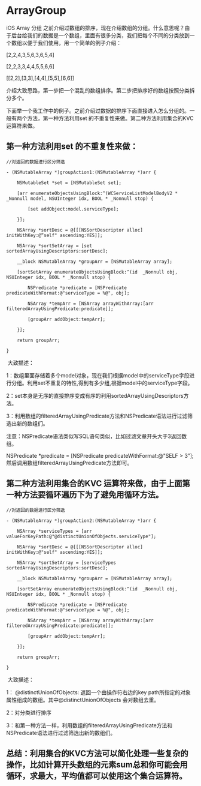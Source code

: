 # ArrayGroup
iOS Array 分组
之前介绍过数组的排序，现在介绍数组的分组。什么意思呢？由于后台给我们的数据是一个数组，里面有很多分类，我们把每个不同的分类放到一个数组以便于我们使用，用一个简单的例子介绍：

[2,2,4,3,5,6,3,6,5,4]

[2,2,3,3,4,4,5,5,6,6]

[[2,2],[3,3],[4,4],[5,5],[6,6]]

介绍大致思路，第一步把一个混乱的数组排序。第二步把排序好的数组按照分类拆分多个。

下面举一个我工作中的例子。之前介绍过数据的排序下面直接进入怎么分组的。一般有两个方法，第一种方法利用set 的不重复性来做。第二种方法利用集合的KVC 运算符来做。

## 第一种方法利用set 的不重复性来做：
```
//对返回的数据进行区分筛选

- (NSMutableArray *)groupAction1:(NSMutableArray *)arr {

    NSMutableSet *set = [NSMutableSet set];

    [arr enumerateObjectsUsingBlock:^(WCServiceListModelBodyV2 * _Nonnull model, NSUInteger idx, BOOL * _Nonnull stop) {

        [set addObject:model.serviceType];

    }];

    NSArray *sortDesc = @[[[NSSortDescriptor alloc] initWithKey:@“self" ascending:YES]];

    NSArray *sortSetArray = [set sortedArrayUsingDescriptors:sortDesc];

    __block NSMutableArray *groupArr = [NSMutableArray array];

    [sortSetArray enumerateObjectsUsingBlock:^(id  _Nonnull obj, NSUInteger idx, BOOL * _Nonnull stop) {

        NSPredicate *predicate = [NSPredicate predicateWithFormat:@"serviceType = %@", obj];

        NSArray *tempArr = [NSArray arrayWithArray:[arr filteredArrayUsingPredicate:predicate]];

        [groupArr addObject:tempArr];

    }];

    return groupArr;

}
```
 大致描述：

1：数组里面存储着多个model对象，现在我们根据model中的serviceType字段进行分组。利用set不重复的特性,得到有多少组,根据model中的serviceType字段。

2：set本身是无序的直接排序变成有序的利用sortedArrayUsingDescriptors方法。

3：利用数组的filteredArrayUsingPredicate方法和NSPredicate语法进行过滤筛选出新的数组们。

注意：NSPredicate语法类似写SQL语句类似，比如过滤文章开头大于3返回数组。

NSPredicate *predicate = [NSPredicate predicateWithFormat:@"SELF > 3”];然后调用数组filteredArrayUsingPredicate方法即可。

## 第二种方法利用集合的KVC 运算符来做，由于上面第一种方法要循环遍历下为了避免用循环方法。
```
//对返回的数据进行区分筛选

- (NSMutableArray *)groupAction2:(NSMutableArray *)arr {

    NSArray *serviceTypes = [arr valueForKeyPath:@"@distinctUnionOfObjects.serviceType"];

    NSArray *sortDesc = @[[[NSSortDescriptor alloc] initWithKey:@"self" ascending:YES]];

    NSArray *sortSetArray = [serviceTypes sortedArrayUsingDescriptors:sortDesc];

    __block NSMutableArray *groupArr = [NSMutableArray array];

    [sortSetArray enumerateObjectsUsingBlock:^(id  _Nonnull obj, NSUInteger idx, BOOL * _Nonnull stop) {

        NSPredicate *predicate = [NSPredicate predicateWithFormat:@"serviceType = %@", obj];

        NSArray *tempArr = [NSArray arrayWithArray:[arr filteredArrayUsingPredicate:predicate]];

        [groupArr addObject:tempArr];

    }];

    return groupArr;

}
```
 大致描述：

1： @distinctUnionOfObjects: 返回一个由操作符右边的key path所指定的对象属性组成的数组。其中@distinctUnionOfObjects 会对数组去重。

2：对分类进行排序

3：和第一种方法一样，利用数组的filteredArrayUsingPredicate方法和NSPredicate语法进行过滤筛选出新的数组们。

## 总结：利用集合的KVC方法可以简化处理一些复杂的操作，比如计算开头数组的元素sum总和你可能会用循环，求最大，平均值都可以使用这个集合运算符。
